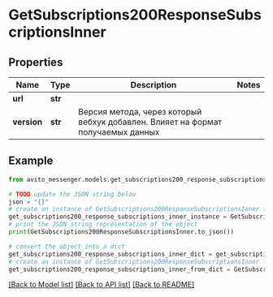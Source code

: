 # GetSubscriptions200ResponseSubscriptionsInner


## Properties

Name | Type | Description | Notes
------------ | ------------- | ------------- | -------------
**url** | **str** |  | 
**version** | **str** | Версия метода, через который вебхук добавлен. Влияет на формат получаемых данных | 

## Example

```python
from avito_messenger.models.get_subscriptions200_response_subscriptions_inner import GetSubscriptions200ResponseSubscriptionsInner

# TODO update the JSON string below
json = "{}"
# create an instance of GetSubscriptions200ResponseSubscriptionsInner from a JSON string
get_subscriptions200_response_subscriptions_inner_instance = GetSubscriptions200ResponseSubscriptionsInner.from_json(json)
# print the JSON string representation of the object
print(GetSubscriptions200ResponseSubscriptionsInner.to_json())

# convert the object into a dict
get_subscriptions200_response_subscriptions_inner_dict = get_subscriptions200_response_subscriptions_inner_instance.to_dict()
# create an instance of GetSubscriptions200ResponseSubscriptionsInner from a dict
get_subscriptions200_response_subscriptions_inner_from_dict = GetSubscriptions200ResponseSubscriptionsInner.from_dict(get_subscriptions200_response_subscriptions_inner_dict)
```
[[Back to Model list]](../README.md#documentation-for-models) [[Back to API list]](../README.md#documentation-for-api-endpoints) [[Back to README]](../README.md)


